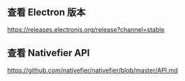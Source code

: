 ## 查看 Electron 版本

https://releases.electronjs.org/release?channel=stable

## 查看 Nativefier API

https://github.com/nativefier/nativefier/blob/master/API.md
